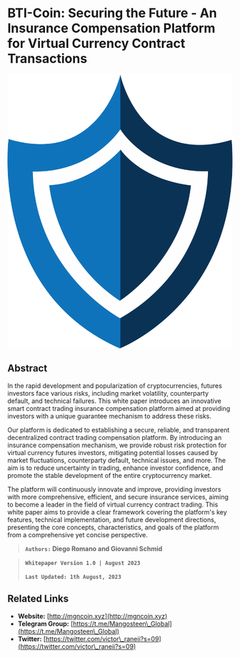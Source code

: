 # BTI-Coin: Securing the Future - An Insurance Compensation Platform for Virtual Currency Contract Transactions

![](.gitbook/assets/whitepaper-logo.png)

## Abstract

In the rapid development and popularization of cryptocurrencies, futures investors face various risks, including market volatility, counterparty default, and technical failures. This white paper introduces an innovative smart contract trading insurance compensation platform aimed at providing investors with a unique guarantee mechanism to address these risks.

Our platform is dedicated to establishing a secure, reliable, and transparent decentralized contract trading compensation platform. By introducing an insurance compensation mechanism, we provide robust risk protection for virtual currency futures investors, mitigating potential losses caused by market fluctuations, counterparty default, technical issues, and more. The aim is to reduce uncertainty in trading, enhance investor confidence, and promote the stable development of the entire cryptocurrency market.

The platform will continuously innovate and improve, providing investors with more comprehensive, efficient, and secure insurance services, aiming to become a leader in the field of virtual currency contract trading. This white paper aims to provide a clear framework covering the platform's key features, technical implementation, and future development directions, presenting the core concepts, characteristics, and goals of the platform from a comprehensive yet concise perspective.



> **`Authors:` Diego Romano and Giovanni Schmid**

> **`Whitepaper Version 1.0 | August 2023`**
>
> **`Last Updated: 1th August, 2023`**

## **Related Links**

* **Website:** [http://mgncoin.xyz](http://mgncoin.xyz)
* **Telegram Group:** [https://t.me/Mangosteen\_Global](https://t.me/Mangosteen\_Global)
* **Twitter:** [https://twitter.com/victor\_raneii?s=09](https://twitter.com/victor\_raneii?s=09)